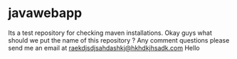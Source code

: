 # javawebapp
Its a test repository for checking maven installations.
Okay guys what should we put the name of this repository ?
Any comment questions 
please send me an email at raekdjsdjsahdashkj@hkhdkjhsadk.com
Hello 
